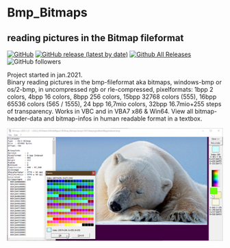 # Bmp_Bitmaps
## reading pictures in the Bitmap fileformat

[![GitHub](https://img.shields.io/github/license/OlimilO1402/Bmp_Bitmaps?style=plastic)](https://github.com/OlimilO1402/Bmp_Bitmaps/blob/master/LICENSE) 
[![GitHub release (latest by date)](https://img.shields.io/github/v/release/OlimilO1402/Bmp_Bitmaps?style=plastic)](https://github.com/OlimilO1402/Bmp_Bitmaps/releases/latest)
[![Github All Releases](https://img.shields.io/github/downloads/OlimilO1402/Bmp_Bitmaps/total.svg)](https://github.com/OlimilO1402/Bmp_Bitmaps/releases/download/v2023.6.19/Bitmaps_v2023.6.19.zip)
![GitHub followers](https://img.shields.io/github/followers/OlimilO1402?style=social)

Project started in jan.2021.  
Binary reading pictures in the bmp-fileformat aka bitmaps, windows-bmp or os/2-bmp, in uncompressed rgb or rle-compressed,
pixelformats: 1bpp 2 colors, 4bpp 16 colors, 8bpp 256 colors, 15bpp 32768 colors (555), 16bpp 65536 colors (565 / 1555), 24 bpp 16,7mio colors, 32bpp 16.7mio+255 steps of transparency. Works in VBC and in VBA7 x86 & Win64.
View all bitmap-header-data and bitmap-infos in human readable format in a textbox.

![Bitmaps Image](Resources/Bitmaps.png "Bitmaps Image")
